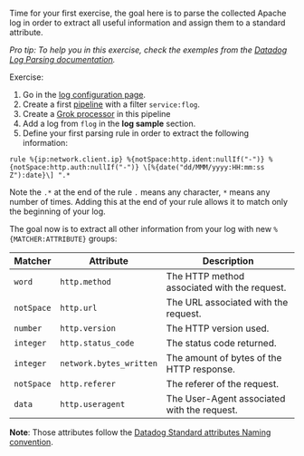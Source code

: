 Time for your first exercise, the goal here is to parse the collected Apache log in order to extract all useful information and assign them to a standard attribute.

_Pro tip: To help you in this exercise, check the exemples from the [Datadog Log Parsing documentation](https://docs.datadoghq.com/logs/processing/parsing/)._

Exercise:

1. Go in the [log configuration page](https://app.datadoghq.com/logs/pipelines).
2. Create a first [pipeline](https://docs.datadoghq.com/logs/processing/pipelines/) with a filter `service:flog`.
3. Create a [Grok processor](https://docs.datadoghq.com/logs/processing/processors/?tab=ui#grok-parser) in this pipeline
4. Add a log from `flog` in the **log sample** section.
5. Define your first parsing rule in order to extract the following information:

```text
rule %{ip:network.client.ip} %{notSpace:http.ident:nullIf("-")} %{notSpace:http.auth:nullIf("-")} \[%{date("dd/MMM/yyyy:HH:mm:ss Z"):date}\] ".*
```

Note the `.*` at the end of the rule `.` means any character, `*` means any number of times. Adding this at the end of your rule allows it to match only the beginning of your log.

The goal now is to extract all other information from your log with new `%{MATCHER:ATTRIBUTE}` groups:

| Matcher    | Attribute               | Description                                  |
| ---------- | ----------------------- | -------------------------------------------- |
| `word`     | `http.method`           | The HTTP method associated with the request. |
| `notSpace` | `http.url`              | The URL associated with the request.         |
| `number`   | `http.version`          | The HTTP version used.                       |
| `integer`  | `http.status_code`      | The status code returned.                    |
| `integer`  | `network.bytes_written` | The amount of bytes of the HTTP response.    |
| `notSpace` | `http.referer`          | The referer of the request.                  |
| `data`     | `http.useragent`        | The User-Agent associated with the request.  |

**Note**: Those attributes follow the [Datadog Standard attributes Naming convention](https://docs.datadoghq.com/logs/processing/attributes_naming_convention/#default-standard-attribute-list).
